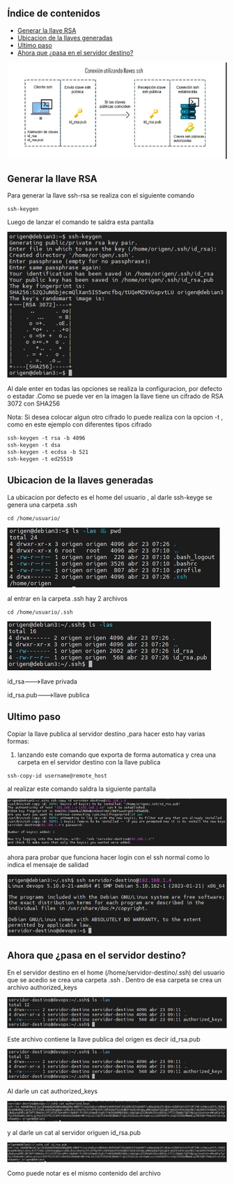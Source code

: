 ## Índice de contenidos
* [Generar la llave RSA](#item1)
* [Ubicacion de la llaves generadas](#item2)
* [Ultimo paso](#item3)
* [Ahora que ¿pasa en el servidor destino?](#item4)


![Diagrama](https://github.com/Andherson333333/Linux/blob/main/configuracion-llaves-ssh/imagenes/imagen5.1.JPG)

<a name="item1"></a>
## Generar la llave RSA
Para generar la llave ssh-rsa se realiza con el siguiente comando
```
ssh-keygen
```
Luego de lanzar el comando te saldra esta pantalla

![Diagrama](https://github.com/Andherson333333/Linux/blob/main/configuracion-llaves-ssh/imagenes/imagen-1.1.JPG)

Al dale enter en todas las opciones se realiza la configuracion, por defecto o estadar .Como se puede ver en la imagen la llave tiene un cifrado de RSA 3072 con SHA256

Nota:
Si desea colocar algun otro cifrado lo puede realiza con la opcion -t , como en este ejemplo con diferentes tipos cifrado

```
ssh-keygen -t rsa -b 4096
ssh-keygen -t dsa 
ssh-keygen -t ecdsa -b 521
ssh-keygen -t ed25519
```

<a name="item2"></a>
## Ubicacion de la llaves generadas
La ubicacion por defecto es el home del usuario , al darle ssh-keyge se genera una carpeta .ssh 

```
cd /home/usuario/
```
![Diagrama](https://github.com/Andherson333333/Linux/blob/main/configuracion-llaves-ssh/imagenes/imagen-2.JPG)

al entrar en la carpeta .ssh hay 2 archivos
```
cd /home/usuario/.ssh
```
![Diagrama](https://github.com/Andherson333333/Linux/blob/main/configuracion-llaves-ssh/imagenes/imagen2.2.JPG)

id_rsa--->llave privada

id_rsa.pub--->llave publica

<a name="item3"></a>
## Ultimo paso 
Copiar la llave publica al servidor destino ,para hacer esto hay varias formas:

1) lanzando este comando que exporta de forma automatica y crea una carpeta en el servidor destino con la llave publica
```
ssh-copy-id username@remote_host
```
al realizar este comando saldra la siguiente pantalla

![Diagrama](https://github.com/Andherson333333/Linux/blob/main/configuracion-llaves-ssh/imagenes/imagen3.JPG)

ahora para probar que funciona hacer login con el ssh normal como lo indica el mensaje de salidad

![Diagrama](https://github.com/Andherson333333/Linux/blob/main/configuracion-llaves-ssh/imagenes/imagen3.3.JPG)

<a name="item4"></a>
## Ahora que ¿pasa en el servidor destino?

En el servidor destino en el home (/home/servidor-destino/.ssh) del usuario que se acedio se crea una carpeta .ssh .
Dentro de esa carpeta se crea un archivo authorized_keys

![Diagrama](https://github.com/Andherson333333/Linux/blob/main/configuracion-llaves-ssh/imagenes/imagen4.1.JPG)

Este archivo contiene la llave publica del origen es decir id_rsa.pub

![Diagrama](https://github.com/Andherson333333/Linux/blob/main/configuracion-llaves-ssh/imagenes/imagen4.1.JPG)

Al darle un cat authorized_keys

![Diagrama](https://github.com/Andherson333333/Linux/blob/main/configuracion-llaves-ssh/imagenes/imagen4.2.JPG)


y al darle un cat al servidor origuen id_rsa.pub

![Diagrama](https://github.com/Andherson333333/Linux/blob/main/configuracion-llaves-ssh/imagenes/imagen4.5.JPG)

Como puede notar es el mismo contenido del archivo 



